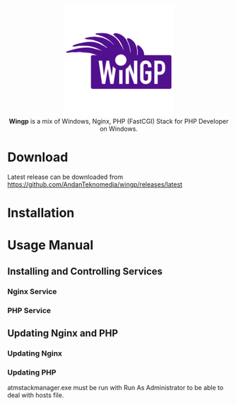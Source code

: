 <p align="center">
      <img alt="Wingp" height="250" src="https://github.com/AndanTeknomedia/wingp/blob/main/manager/wingp-logo.png?raw=true	">	
  
<br>
  <b>Wingp</b> is a mix of Windows, Nginx, PHP (FastCGI) Stack for PHP Developer on Windows.
</p>


# Download
Latest release can be downloaded from https://github.com/AndanTeknomedia/wingp/releases/latest

# Installation

# Usage Manual

## Installing and Controlling Services

### Nginx Service

### PHP Service

## Updating Nginx and PHP

### Updating Nginx

### Updating PHP

atmstackmanager.exe must be run with Run As Administrator to be able to deal with hosts file.